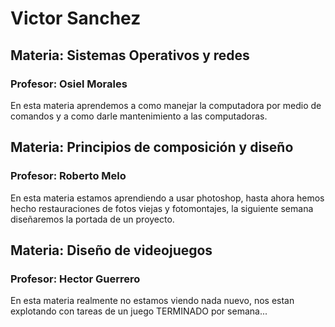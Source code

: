 # **Victor Sanchez**

## Materia: Sistemas Operativos y redes
### Profesor: Osiel Morales
En esta materia aprendemos a como manejar la computadora por medio de comandos y a como darle mantenimiento a las computadoras.

## Materia: Principios de composición y diseño
### Profesor: Roberto Melo
En esta materia estamos aprendiendo a usar photoshop, hasta ahora hemos hecho restauraciones de fotos viejas y fotomontajes, la siguiente semana diseñaremos la portada de un proyecto.

## Materia: Diseño de videojuegos
### Profesor: Hector Guerrero
En esta materia realmente no estamos viendo nada nuevo, nos estan explotando con tareas de un juego TERMINADO por semana... 